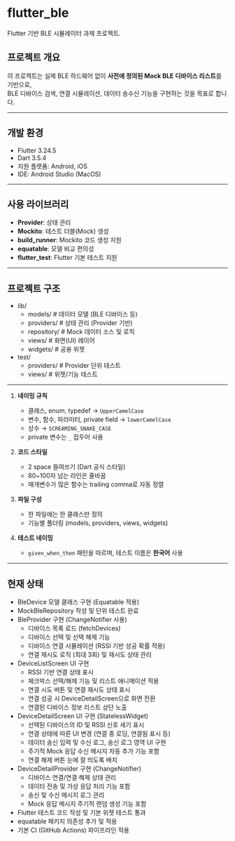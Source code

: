 # flutter_ble

Flutter 기반 BLE 시뮬레이터 과제 프로젝트.

## 프로젝트 개요

이 프로젝트는 실제 BLE 하드웨어 없이 **사전에 정의된 Mock BLE 디바이스 리스트**를 기반으로,  
BLE 디바이스 검색, 연결 시뮬레이션, 데이터 송수신 기능을 구현하는 것을 목표로 합니다.

---

## 개발 환경

- Flutter 3.24.5
- Dart 3.5.4
- 지원 플랫폼: Android, iOS
- IDE: Android Studio (MacOS)

---

## 사용 라이브러리

- **Provider**: 상태 관리
- **Mockito**: 테스트 더블(Mock) 생성
- **build_runner**: Mockito 코드 생성 지원
- **equatable**: 모델 비교 편의성
- **flutter_test**: Flutter 기본 테스트 지원

---

## 프로젝트 구조

- lib/
  - models/ # 데이터 모델 (BLE 디바이스 등)
  - providers/ # 상태 관리 (Provider 기반)
  - repository/ # Mock 데이터 소스 및 로직
  - views/ # 화면(UI) 레이어
  - widgets/ # 공용 위젯
- test/
  - providers/ # Provider 단위 테스트
  - views/ # 위젯/기능 테스트

---

1. **네이밍 규칙**
    - 클래스, enum, typedef → `UpperCamelCase`
    - 변수, 함수, 파라미터, private field → `lowerCamelCase`
    - 상수 → `SCREAMING_SNAKE_CASE`
    - private 변수는 `_` 접두어 사용

2. **코드 스타일**
    - 2 space 들여쓰기 (Dart 공식 스타일)
    - 80~100자 넘는 라인은 줄바꿈
    - 매개변수가 많은 함수는 trailing comma로 자동 정렬

3. **파일 구성**
    - 한 파일에는 한 클래스만 정의
    - 기능별 폴더링 (models, providers, views, widgets)

4. **테스트 네이밍**
    - `given_when_then` 패턴을 따르며, 테스트 이름은 **한국어** 사용

---

## 현재 상태

- BleDevice 모델 클래스 구현 (Equatable 적용)
- MockBleRepository 작성 및 단위 테스트 완료
- BleProvider 구현 (ChangeNotifier 사용)
    - 디바이스 목록 로드 (fetchDevices)
    - 디바이스 선택 및 선택 해제 기능
    - 디바이스 연결 시뮬레이션 (RSSI 기반 성공 확률 적용)
    - 연결 재시도 로직 (최대 3회) 및 재시도 상태 관리
- DeviceListScreen UI 구현
    - RSSI 기반 연결 상태 표시
    - 체크박스 선택/해제 기능 및 리스트 애니메이션 적용
    - 연결 시도 버튼 및 연결 재시도 상태 표시
    - 연결 성공 시 DeviceDetailScreen으로 화면 전환
    - 연결된 디바이스 정보 리스트 상단 노출
- DeviceDetailScreen UI 구현 (StatelessWidget)
    - 선택된 디바이스의 ID 및 RSSI 신호 세기 표시
    - 연결 상태에 따른 UI 변경 (연결 중 로딩, 연결됨 표시 등)
    - 데이터 송신 입력 및 수신 로그, 송신 로그 영역 UI 구현
    - 주기적 Mock 응답 수신 메시지 자동 추가 기능 포함
    - 연결 해제 버튼 눈에 잘 띄도록 배치
- DeviceDetailProvider 구현 (ChangeNotifier)
    - 디바이스 연결/연결 해제 상태 관리
    - 데이터 전송 및 가상 응답 처리 기능 포함
    - 송신 및 수신 메시지 로그 관리
    - Mock 응답 메시지 주기적 랜덤 생성 기능 포함
- Flutter 테스트 코드 작성 및 기본 위젯 테스트 통과
- equatable 패키지 의존성 추가 및 적용
- 기본 CI (GitHub Actions) 파이프라인 적용  
